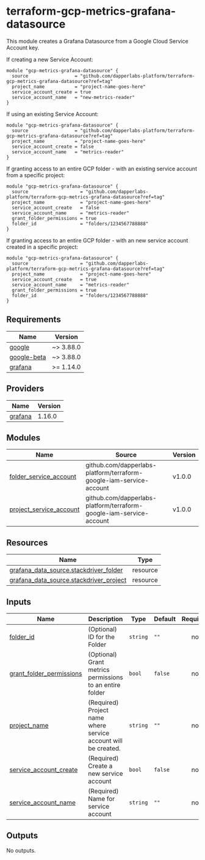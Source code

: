 # terraform-gcp-metrics-grafana-datasource

This module creates a Grafana Datasource from a Google Cloud Service Account key.

If creating a new Service Account:

```hcl
module "gcp-metrics-grafana-datasource" {
  source                 = "github.com/dapperlabs-platform/terraform-gcp-metrics-grafana-datasource?ref=tag"
  project_name           = "project-name-goes-here"
  service_account_create = true
  service_account_name   = "new-metrics-reader"
}
```

If using an existing Service Account:

```hcl
module "gcp-metrics-grafana-datasource" {
  source                 = "github.com/dapperlabs-platform/terraform-gcp-metrics-grafana-datasource?ref=tag"
  project_name           = "project-name-goes-here"
  service_account_create = false
  service_account_name   = "metrics-reader"
}
```

If granting access to an entire GCP folder - with an existing service account from a specific project:

```hcl
module "gcp-metrics-grafana-datasource" {
  source                   = "github.com/dapperlabs-platform/terraform-gcp-metrics-grafana-datasource?ref=tag"
  project_name             = "project-name-goes-here"
  service_account_create   = false
  service_account_name     = "metrics-reader"
  grant_folder_permissions = true
  folder_id                = "folders/1234567788888"
}
```

If granting access to an entire GCP folder - with an new service account created in a specific project:

```hcl
module "gcp-metrics-grafana-datasource" {
  source                   = "github.com/dapperlabs-platform/terraform-gcp-metrics-grafana-datasource?ref=tag"
  project_name             = "project-name-goes-here"
  service_account_create   = true
  service_account_name     = "metrics-reader"
  grant_folder_permissions = true
  folder_id                = "folders/1234567788888"
}
```

## Requirements

| Name | Version |
|------|---------|
| <a name="requirement_google"></a> [google](#requirement\_google) | ~> 3.88.0 |
| <a name="requirement_google-beta"></a> [google-beta](#requirement\_google-beta) | ~> 3.88.0 |
| <a name="requirement_grafana"></a> [grafana](#requirement\_grafana) | >= 1.14.0 |

## Providers

| Name | Version |
|------|---------|
| <a name="provider_grafana"></a> [grafana](#provider\_grafana) | 1.16.0 |

## Modules

| Name | Source | Version |
|------|--------|---------|
| <a name="module_folder_service_account"></a> [folder\_service\_account](#module\_folder\_service\_account) | github.com/dapperlabs-platform/terraform-google-iam-service-account | v1.0.0 |
| <a name="module_project_service_account"></a> [project\_service\_account](#module\_project\_service\_account) | github.com/dapperlabs-platform/terraform-google-iam-service-account | v1.0.0 |

## Resources

| Name | Type |
|------|------|
| [grafana_data_source.stackdriver_folder](https://registry.terraform.io/providers/grafana/grafana/latest/docs/resources/data_source) | resource |
| [grafana_data_source.stackdriver_project](https://registry.terraform.io/providers/grafana/grafana/latest/docs/resources/data_source) | resource |

## Inputs

| Name | Description | Type | Default | Required |
|------|-------------|------|---------|:--------:|
| <a name="input_folder_id"></a> [folder\_id](#input\_folder\_id) | (Optional) ID for the Folder | `string` | `""` | no |
| <a name="input_grant_folder_permissions"></a> [grant\_folder\_permissions](#input\_grant\_folder\_permissions) | (Optional) Grant metrics permissions to an entire folder | `bool` | `false` | no |
| <a name="input_project_name"></a> [project\_name](#input\_project\_name) | (Required) Project name where service account will be created. | `string` | `""` | no |
| <a name="input_service_account_create"></a> [service\_account\_create](#input\_service\_account\_create) | (Required) Create a new service account | `bool` | `false` | no |
| <a name="input_service_account_name"></a> [service\_account\_name](#input\_service\_account\_name) | (Required) Name for service account | `string` | `""` | no |

## Outputs

No outputs.
